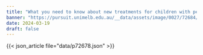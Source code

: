 ```yaml
---
title: "What you need to know about new treatments for children with peanut allergies"
banner: "https://pursuit.unimelb.edu.au/__data/assets/image/0027/72684/What-you-need-to-know-about-new-treatments-for-children-with-peanut-allergies_1b1c555a-8765-4a6c-a25e-5f445b4357c0.jpg"
date: 2024-03-19
draft: false
---
```


{{< json_article file="data/p72678.json" >}}